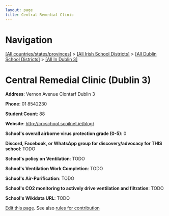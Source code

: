 ```yaml
---
layout: page
title: Central Remedial Clinic
---
```

# Navigation

[[All countries/states/provinces]](../../../..) > [[All Irish School Districts]](../../..) > [[All Dublin School Districts]](../..) > [[All In Dublin 3]](..)

# Central Remedial Clinic (Dublin 3)

**Address**: Vernon Avenue Clontarf Dublin 3

**Phone**: 01 8542230

**Student Count**: 88

**Website**: <http://crcschool.scoilnet.ie/blog/>

**School's overall airborne virus protection grade (0-5)**: 0

**Discord, Facebook, or WhatsApp group for discovery/advocacy for THIS school**: TODO

**School's policy on Ventilation**: TODO

**School's Ventilation Work Completion**: TODO

**School's Air-Purification**: TODO

**School's CO2 monitoring to actively drive ventilation and filtration**: TODO

**School's Wikidata URL**: TODO


[Edit this page](https://github.com/ventilate-schools/Ireland/edit/main/./Dublin_3/Central_Remedial_Clinic.md). See also [rules for contribution](../../../contribution-rules/)